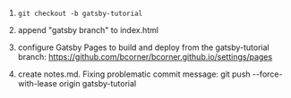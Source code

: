 1. `git checkout -b gatsby-tutorial`

2. append "gatsby branch" to index.html

3. configure Gatsby Pages to build and deploy from the gatsby-tutorial branch:
   https://github.com/bcorner/bcorner.github.io/settings/pages

4. create notes.md.
Fixing problematic commit message: git push --force-with-lease origin gatsby-tutorial 
